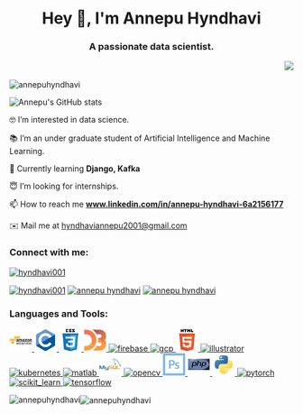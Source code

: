 <h1 align="center">Hey 👋, I'm Annepu Hyndhavi</h1>
<h3 align="center">A passionate data scientist.</h3> 
<p align="right"> <img src= "https://image.flaticon.com/icons/png/512/1149/1149168.png" width="150">


<p align="left"> <img src="https://komarev.com/ghpvc/?username=annepuhyndhavi&label=Profile%20views&color=0e75b6&style=flat" alt="annepuhyndhavi" /> </p>


![Annepu's GitHub stats](https://github-readme-stats.vercel.app/api?username=annepuhyndhavi&show_icons=true&theme=cobalt)



🤓 I’m interested in data science.

📚 I’m an under graduate student of Artificial Intelligence and Machine Learning.

🌱 Currently learning **Django, Kafka**

😇 I’m looking for internships.

📫 How to reach me **www.linkedin.com/in/annepu-hyndhavi-6a2156177**

✉️ Mail me at hyndhaviannepu2001@gmail.com


<h3 align="left">Connect with me:</h3>


<p align="left"> <a href="https://twitter.com/hyndhavi001" target="blank"><img src="https://img.shields.io/twitter/follow/hyndhavi001?logo=twitter&style=for-the-badge" alt="hyndhavi001" /></a> </p>

<p align="left">
<a href="https://twitter.com/hyndhavi001" target="blank"><img align="center" src="https://raw.githubusercontent.com/rahuldkjain/github-profile-readme-generator/master/src/images/icons/Social/twitter.svg" alt="hyndhavi001" height="30" width="40" /></a>
<a href="https://linkedin.com/in/annepu hyndhavi" target="blank"><img align="center" src="https://raw.githubusercontent.com/rahuldkjain/github-profile-readme-generator/master/src/images/icons/Social/linked-in-alt.svg" alt="annepu hyndhavi" height="30" width="40" /></a>
<a href="https://kaggle.com/annepu hyndhavi" target="blank"><img align="center" src="https://raw.githubusercontent.com/rahuldkjain/github-profile-readme-generator/master/src/images/icons/Social/kaggle.svg" alt="annepu hyndhavi" height="30" width="40" /></a>
</p>

<h3 align="left">Languages and Tools:</h3>
<p align="left"> <a href="https://aws.amazon.com" target="_blank"> <img src="https://raw.githubusercontent.com/devicons/devicon/master/icons/amazonwebservices/amazonwebservices-original-wordmark.svg" alt="aws" width="40" height="40"/> </a> <a href="https://www.cprogramming.com/" target="_blank"> <img src="https://raw.githubusercontent.com/devicons/devicon/master/icons/c/c-original.svg" alt="c" width="40" height="40"/> </a> <a href="https://www.w3schools.com/css/" target="_blank"> <img src="https://raw.githubusercontent.com/devicons/devicon/master/icons/css3/css3-original-wordmark.svg" alt="css3" width="40" height="40"/> </a> <a href="https://d3js.org/" target="_blank"> <img src="https://raw.githubusercontent.com/devicons/devicon/master/icons/d3js/d3js-original.svg" alt="d3js" width="40" height="40"/> </a> <a href="https://firebase.google.com/" target="_blank"> <img src="https://www.vectorlogo.zone/logos/firebase/firebase-icon.svg" alt="firebase" width="40" height="40"/> </a> <a href="https://cloud.google.com" target="_blank"> <img src="https://www.vectorlogo.zone/logos/google_cloud/google_cloud-icon.svg" alt="gcp" width="40" height="40"/> </a> <a href="https://www.w3.org/html/" target="_blank"> <img src="https://raw.githubusercontent.com/devicons/devicon/master/icons/html5/html5-original-wordmark.svg" alt="html5" width="40" height="40"/> </a> <a href="https://www.adobe.com/in/products/illustrator.html" target="_blank"> <img src="https://www.vectorlogo.zone/logos/adobe_illustrator/adobe_illustrator-icon.svg" alt="illustrator" width="40" height="40"/> </a> <a href="https://kubernetes.io" target="_blank"> <img src="https://www.vectorlogo.zone/logos/kubernetes/kubernetes-icon.svg" alt="kubernetes" width="40" height="40"/> </a> <a href="https://www.mathworks.com/" target="_blank"> <img src="https://upload.wikimedia.org/wikipedia/commons/2/21/Matlab_Logo.png" alt="matlab" width="40" height="40"/> </a> <a href="https://www.mysql.com/" target="_blank"> <img src="https://raw.githubusercontent.com/devicons/devicon/master/icons/mysql/mysql-original-wordmark.svg" alt="mysql" width="40" height="40"/> </a> <a href="https://opencv.org/" target="_blank"> <img src="https://www.vectorlogo.zone/logos/opencv/opencv-icon.svg" alt="opencv" width="40" height="40"/> </a> <a href="https://www.photoshop.com/en" target="_blank"> <img src="https://raw.githubusercontent.com/devicons/devicon/master/icons/photoshop/photoshop-line.svg" alt="photoshop" width="40" height="40"/> </a> <a href="https://www.php.net" target="_blank"> <img src="https://raw.githubusercontent.com/devicons/devicon/master/icons/php/php-original.svg" alt="php" width="40" height="40"/> </a> <a href="https://www.python.org" target="_blank"> <img src="https://raw.githubusercontent.com/devicons/devicon/master/icons/python/python-original.svg" alt="python" width="40" height="40"/> </a> <a href="https://pytorch.org/" target="_blank"> <img src="https://www.vectorlogo.zone/logos/pytorch/pytorch-icon.svg" alt="pytorch" width="40" height="40"/> </a> <a href="https://scikit-learn.org/" target="_blank"> <img src="https://upload.wikimedia.org/wikipedia/commons/0/05/Scikit_learn_logo_small.svg" alt="scikit_learn" width="40" height="40"/> </a> <a href="https://www.tensorflow.org" target="_blank"> <img src="https://www.vectorlogo.zone/logos/tensorflow/tensorflow-icon.svg" alt="tensorflow" width="40" height="40"/> </a> </p>

<p><img align="left" src="https://github-readme-stats.vercel.app/api/top-langs?username=annepuhyndhavi&show_icons=true&theme=cobalt&title_color=combat" alt="annepuhyndhavi" /></p>





<p><img align="center" src="https://github-readme-streak-stats.herokuapp.com/?user=annepuhyndhavi&&show_icons=true&theme=cobalt&title_color=combat"  alt="annepuhyndhavi" /></p>
